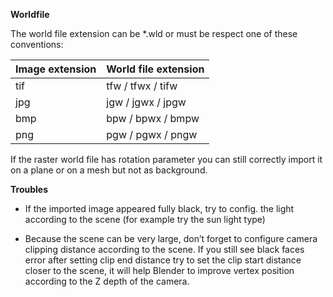**Worldfile**

The world file extension can be *.wld or must be respect one of these conventions: 

Image extension     |   World file extension
--------------------|-----------------------------------
tif                 |   tfw / tfwx / tifw
jpg                 |   jgw / jgwx / jpgw
bmp                 |   bpw / bpwx / bmpw
png                 |   pgw / pgwx / pngw

If the raster world file has rotation parameter you can still correctly import it on a plane or on a mesh but not as background.


**Troubles**

* If the imported image appeared fully black, try to config. the light according to the scene (for example try the sun light type)

* Because the scene can be very large, don’t forget to configure camera clipping distance according to the scene. If you still see black faces error after setting clip end distance try to set the clip start distance closer to the scene, it will help Blender to improve vertex position according to the Z depth of the camera.

